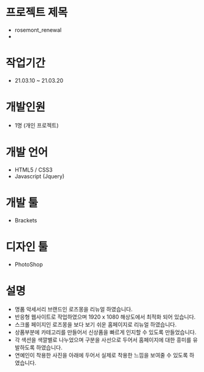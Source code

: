 # 프로젝트 제목
  - rosemont_renewal
  - 
# 작업기간
  - 21.03.10 ~ 21.03.20

# 개발인원
  - 1명 (개인 프로젝트)

# 개발 언어
  - HTML5 / CSS3
  - Javascript (Jquery)
  
# 개발 툴
  - Brackets
  
# 디자인 툴
  - PhotoShop
  
# 설명
  - 명품 악세서리 브랜드인 로즈몽을 리뉴얼 하였습니다.
  - 반응형 웹사이트로 작업하였으며 1920 x 1080 해상도에서 최적화 되어 있습니다.
  - 스크롤 페이지인 로즈몽을 보다 보기 쉬운 홈페이지로 리뉴얼 하였습니다.
  - 상품부분에 카테고리를 만들어서 신상품을 빠르게 인지할 수 있도록 만들었습니다.
  - 각 색션을 색깔별로 나누었으며 구분을 사선으로 두어서 홈페이지에 대한 흥미를 유발하도록 하였습니다.
  - 연예인이 착용한 사진을 아래에 두어서 실제로 착용한 느낌을 보여줄 수 있도록 하였습니다.
